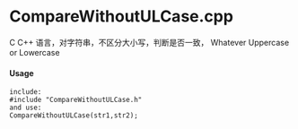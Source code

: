 # CompareWithoutULCase.cpp
C C++ 语言，对字符串，不区分大小写，判断是否一致， Whatever Uppercase or Lowercase
#### Usage
```
include:  
#include "CompareWithoutULCase.h"  
and use:  
CompareWithoutULCase(str1,str2);    
```
